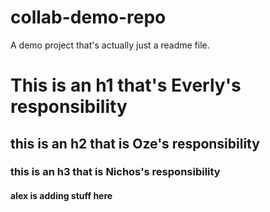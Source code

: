 # collab-demo-repo

A demo project that's actually just a readme file.

<h1>This is an h1 that's Everly's responsibility</h1>


<h2>this is an h2 that is Oze's responsibility</h2>

<h3>this is an h3 that is Nichos's responsibility</h3>

<h4> alex is adding stuff here</h4>
